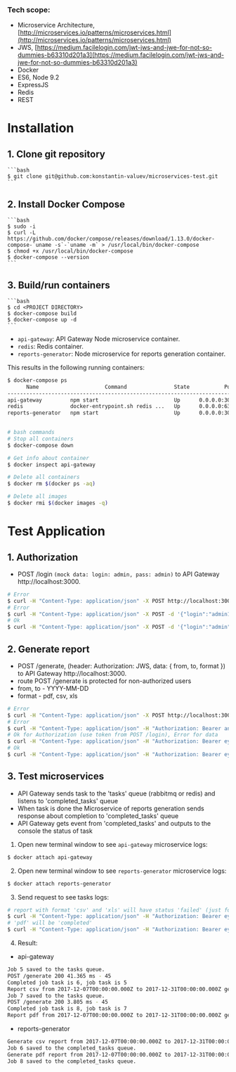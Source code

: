 ### Tech scope:

* Microservice Architecture, [http://microservices.io/patterns/microservices.html](http://microservices.io/patterns/microservices.html)
* JWS, [https://medium.facilelogin.com/jwt-jws-and-jwe-for-not-so-dummies-b63310d201a3](https://medium.facilelogin.com/jwt-jws-and-jwe-for-not-so-dummies-b63310d201a3)
* Docker
* ES6, Node 9.2
* ExpressJS
* Redis
* REST

# Installation

## 1. Clone git repository

    ```bash
    $ git clone git@github.com:konstantin-valuev/microservices-test.git
    ```

## 2. Install Docker Compose

    ```bash
    $ sudo -i
    $ curl -L https://github.com/docker/compose/releases/download/1.13.0/docker-compose-`uname -s`-`uname -m` > /usr/local/bin/docker-compose
    $ chmod +x /usr/local/bin/docker-compose
    $ docker-compose --version
    ```

## 3. Build/run containers

    ```bash
    $ cd <PROJECT DIRECTORY>
    $ docker-compose build
    $ docker-compose up -d
    ```

* `api-gateway`: API Gateway Node microservice container.
* `redis`: Redis container.
* `reports-generator`: Node microservice for reports generation container.

This results in the following running containers:

```bash
$ docker-compose ps
      Name                     Command               State           Ports         
-----------------------------------------------------------------------------------
api-gateway         npm start                        Up      0.0.0.0:3000->3000/tcp
redis               docker-entrypoint.sh redis ...   Up      0.0.0.0:6379->6379/tcp
reports-generator   npm start                        Up      0.0.0.0:3001->3001/tcp
  
```

```bash
# bash commands
# Stop all containers
$ docker-compose down

# Get info about container
$ docker inspect api-gateway

# Delete all containers
$ docker rm $(docker ps -aq)

# Delete all images
$ docker rmi $(docker images -q)
```

# Test Application

## 1. Authorization

* POST /login `(mock data: login: admin, pass: admin)` to API Gateway http://localhost:3000.

```bash
# Error
$ curl -H "Content-Type: application/json" -X POST http://localhost:3000/login
# Error
$ curl -H "Content-Type: application/json" -X POST -d '{"login":"admin1", "pass": "admin"}' http://localhost:3000/login
# Ok
$ curl -H "Content-Type: application/json" -X POST -d '{"login":"admin", "pass": "admin"}' http://localhost:3000/login
```

## 2. Generate report

* POST /generate, (header: Authorization: JWS, data: { from, to, format }) to API Gateway http://localhost:3000.
* route POST /generate is protected for non-authorized users
* from, to - YYYY-MM-DD
* format - pdf, csv, xls

```bash
# Error
$ curl -H "Content-Type: application/json" -X POST http://localhost:3000/generate
# Error
$ curl -H "Content-Type: application/json" -H "Authorization: Bearer any_wrong_or_expired_token" -X POST http://localhost:3000/generate
# Ok for Authorization (use token from POST /login), Error for data
$ curl -H "Content-Type: application/json" -H "Authorization: Bearer eyJhbGciOiJIUzI1NiIsInR5cCI6IkpXVCJ9.eyJpYXQiOjE1MTI4NTg3MTZ9.YdGrrGuXwsa3pUkNywaiydH6tYnx8BI6yw-D-ZtemH0" -X POST http://localhost:3000/generate
# Ok
$ curl -H "Content-Type: application/json" -H "Authorization: Bearer eyJhbGciOiJIUzI1NiIsInR5cCI6IkpXVCJ9.eyJpYXQiOjE1MTI4NTg3MTZ9.YdGrrGuXwsa3pUkNywaiydH6tYnx8BI6yw-D-ZtemH0" -X POST -d '{"from":"2017-12-07", "to": "2017-12-31", "format": "pdf"}' http://localhost:3000/generate
```

## 3. Test microservices

- API Gateway sends task to the 'tasks' queue (rabbitmq or redis) and listens to 'completed_tasks' queue
- When task is done the Microservice of reports generation sends response about completion to 'completed_tasks' queue
- API Gateway gets event from 'completed_tasks' and outputs to the console the status of task

1. Open new terminal window to see `api-gateway` microservice logs:
```bash
$ docker attach api-gateway
```

2. Open new terminal window to see `reports-generator` microservice logs:
```bash
$ docker attach reports-generator
```

3. Send request to see tasks logs:
```bash
# report with format 'csv' and 'xls' will have status 'failed' (just for testing)
$ curl -H "Content-Type: application/json" -H "Authorization: Bearer eyJhbGciOiJIUzI1NiIsInR5cCI6IkpXVCJ9.eyJpYXQiOjE1MTI4NTg3MTZ9.YdGrrGuXwsa3pUkNywaiydH6tYnx8BI6yw-D-ZtemH0" -X POST -d '{"from":"2017-12-07", "to": "2017-12-31", "format": "csv"}' http://localhost:3000/generate
# 'pdf' will be 'completed'
$ curl -H "Content-Type: application/json" -H "Authorization: Bearer eyJhbGciOiJIUzI1NiIsInR5cCI6IkpXVCJ9.eyJpYXQiOjE1MTI4NTg3MTZ9.YdGrrGuXwsa3pUkNywaiydH6tYnx8BI6yw-D-ZtemH0" -X POST -d '{"from":"2017-12-07", "to": "2017-12-31", "format": "pdf"}' http://localhost:3000/generate
```

4. Result:
- api-gateway
```bash
Job 5 saved to the tasks queue.
POST /generate 200 41.365 ms - 45
Completed job task is 6, job task is 5
Report csv from 2017-12-07T00:00:00.000Z to 2017-12-31T00:00:00.000Z generation status is failed
Job 7 saved to the tasks queue.
POST /generate 200 3.805 ms - 45
Completed job task is 8, job task is 7
Report pdf from 2017-12-07T00:00:00.000Z to 2017-12-31T00:00:00.000Z generation status is completed
```

- reports-generator
```bash
Generate csv report from 2017-12-07T00:00:00.000Z to 2017-12-31T00:00:00.000Z
Job 6 saved to the completed_tasks queue.
Generate pdf report from 2017-12-07T00:00:00.000Z to 2017-12-31T00:00:00.000Z
Job 8 saved to the completed_tasks queue.
```